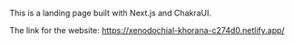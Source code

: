 This is a landing page built with Next.js and ChakraUI.

The link for the website:
https://xenodochial-khorana-c274d0.netlify.app/
